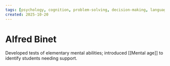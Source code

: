 ```yaml
---
tags: [psychology, cognition, problem-solving, decision-making, language, intelligence, testing, heuristics, bias]
created: 2025-10-20
---
```

# Alfred Binet

Developed tests of elementary mental abilities; introduced [[Mental age]] to identify students needing support.
